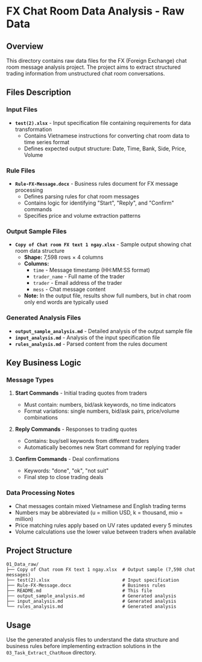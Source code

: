 # FX Chat Room Data Analysis - Raw Data

## Overview
This directory contains raw data files for the FX (Foreign Exchange) chat room message analysis project. The project aims to extract structured trading information from unstructured chat room conversations.

## Files Description

### Input Files
- **`test(2).xlsx`** - Input specification file containing requirements for data transformation
  - Contains Vietnamese instructions for converting chat room data to time series format
  - Defines expected output structure: Date, Time, Bank, Side, Price, Volume

### Rule Files  
- **`Rule-FX-Message.docx`** - Business rules document for FX message processing
  - Defines parsing rules for chat room messages
  - Contains logic for identifying "Start", "Reply", and "Confirm" commands
  - Specifies price and volume extraction patterns

### Output Sample Files
- **`Copy of Chat room FX text 1 ngay.xlsx`** - Sample output showing chat room data structure
  - **Shape:** 7,598 rows × 4 columns
  - **Columns:** 
    - `time` - Message timestamp (HH:MM:SS format)
    - `trader_name` - Full name of the trader
    - `trader` - Email address of the trader
    - `mess` - Chat message content
  - **Note:** In the output file, results show full numbers, but in chat room only end words are typically used

### Generated Analysis Files
- **`output_sample_analysis.md`** - Detailed analysis of the output sample file
- **`input_analysis.md`** - Analysis of the input specification file  
- **`rules_analysis.md`** - Parsed content from the rules document

## Key Business Logic

### Message Types
1. **Start Commands** - Initial trading quotes from traders
   - Must contain: numbers, bid/ask keywords, no time indicators
   - Format variations: single numbers, bid/ask pairs, price/volume combinations

2. **Reply Commands** - Responses to trading quotes
   - Contains: buy/sell keywords from different traders
   - Automatically becomes new Start command for replying trader

3. **Confirm Commands** - Deal confirmations
   - Keywords: "done", "ok", "not suit"
   - Final step to close trading deals

### Data Processing Notes
- Chat messages contain mixed Vietnamese and English trading terms
- Numbers may be abbreviated (u = million USD, k = thousand, mio = million)
- Price matching rules apply based on UV rates updated every 5 minutes
- Volume calculations use the lower value between traders when available

## Project Structure
```
01_Data_raw/
├── Copy of Chat room FX text 1 ngay.xlsx  # Output sample (7,598 chat messages)
├── test(2).xlsx                           # Input specification
├── Rule-FX-Message.docx                   # Business rules
├── README.md                              # This file
├── output_sample_analysis.md              # Generated analysis
├── input_analysis.md                      # Generated analysis
└── rules_analysis.md                      # Generated analysis
```

## Usage
Use the generated analysis files to understand the data structure and business rules before implementing extraction solutions in the `03_Task_Extract_ChatRoom` directory.